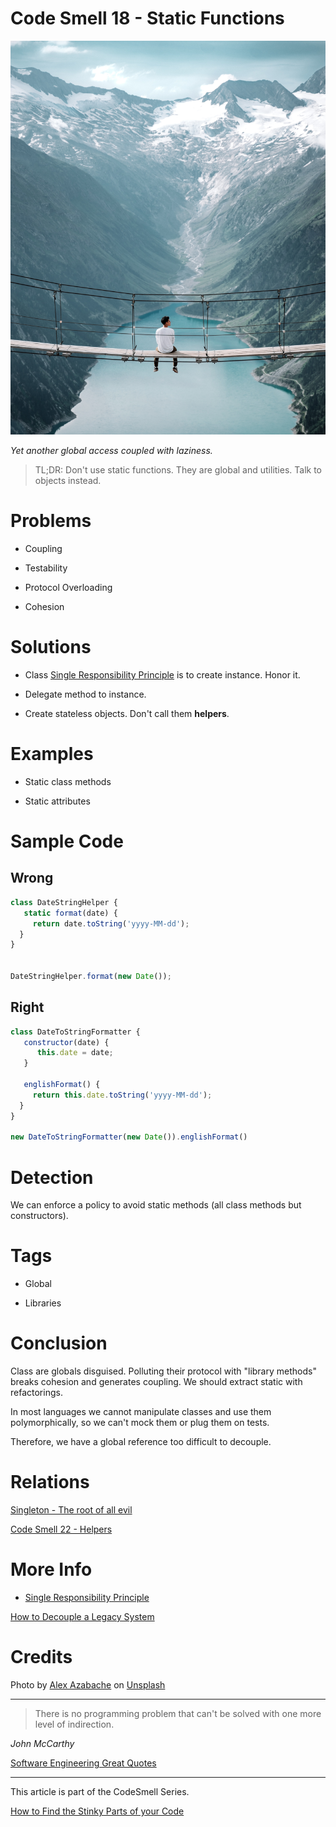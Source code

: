 # Code Smell 18 - Static Functions

![Code Smell 18 - Static Functions](Code%20Smell%2018%20-%20Static%20Functions.jpg)

*Yet another global access coupled with laziness.*

> TL;DR: Don't use static functions. They are global and utilities. Talk to objects instead.

# Problems

- Coupling

- Testability

- Protocol Overloading

- Cohesion

# Solutions

- Class [Single Responsibility Principle](https://en.wikipedia.org/wiki/Single-responsibility_principle) is to create instance. Honor it.

- Delegate method to instance.

- Create stateless objects. Don't call them **helpers**.

# Examples

- Static class methods

- Static attributes

# Sample Code

## Wrong

[Gist Url]: # (https://gist.github.com/mcsee/293dc79524550a542fc70db572d8e092)
```javascript
class DateStringHelper {
   static format(date) {
     return date.toString('yyyy-MM-dd');   
  }
}


DateStringHelper.format(new Date());
```

## Right

[Gist Url]: # (https://gist.github.com/mcsee/b8cfaddb9085b92d21a434a2bca2b14e)
```javascript
class DateToStringFormatter {
   constructor(date) {
      this.date = date;
   }
     
   englishFormat() {
     return this.date.toString('yyyy-MM-dd');    
  } 
}

new DateToStringFormatter(new Date()).englishFormat()


```

# Detection

We can enforce a policy to avoid static methods (all class methods but constructors).

# Tags

- Global

- Libraries

# Conclusion

Class are globals disguised. Polluting their protocol with "library methods" breaks cohesion and generates coupling. We should extract static with refactorings.

In most languages we cannot manipulate classes and use them polymorphically, so we can't mock them or plug them on tests. 

Therefore, we have a global reference too difficult to decouple.

# Relations

[Singleton - The root of all evil](https://github.com/mcsee/Software-Design-Articles/tree/main/Articles/Theory/Singleton%20-%20The%20root%20of%20all%20evil/readme.md)

[Code Smell 22 - Helpers](https://github.com/mcsee/Software-Design-Articles/tree/main/Articles/Code%20Smells/Code%20Smell%2022%20-%20Helpers/readme.md)

# More Info

- [Single Responsibility Principle](https://en.wikipedia.org/wiki/Single-responsibility_principle)

[How to Decouple a Legacy System](https://github.com/mcsee/Software-Design-Articles/tree/main/Articles/Theory/How%20to%20Decouple%20a%20Legacy%20System/readme.md)

# Credits

Photo by [Alex Azabache](https://unsplash.com/@alexazabache) on [Unsplash](https://unsplash.com/s/photos/bridge)

* * *

> There is no programming problem that can't be solved with one more level of indirection.

_John McCarthy_

[Software Engineering Great Quotes](https://github.com/mcsee/Software-Design-Articles/tree/main/Articles/Quotes/Software%20Engineering%20Great%20Quotes/readme.md)

* * *

This article is part of the CodeSmell Series.

[How to Find the Stinky Parts of your Code](https://github.com/mcsee/Software-Design-Articles/tree/main/Articles/Code%20Smells/How%20to%20Find%20the%20Stinky%20parts%20of%20your%20Code/readme.md)
